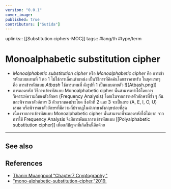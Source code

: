 ```yaml
---
version: "0.0.1"
cover_image:
published: true
contributors: ["Sutida"]
---
```

uplinks:: [[Substitution ciphers-MOC]]
tags:: #lang/th #type/term 

# Monoalphabetic substitution cipher
- *Monoalphabetic substitution cipher* หรือ *Monoalphabetic cipher*  คือ การเข้ารหัสเเบบเเทนที่ 1 ต่อ 1 ไม่ใช่การเลื่อนตำแหน่ง เป็นวิธีการที่คิดค้นโดยชาวอาหรับ ในยุคเเรกๆ คือ การเข้ารหัสเเบบ *Atbash* ใช้การเเทนที่ ดังรูปที่ 1 เป็นแบบตายตัว
![[Atbash.png]]
- การถอดรหัส วิธีการเข้ารหัสแบบ Monoalphabetic cipher นั้นสามารถทำได้โดยการวิเคราะห์ความถี่ของตัวอักษร (Frequency Analysis) โดยเริ่มจากการหาตัวอักษรที่ซ้ำ ๆ กัน และพิจารณาตัวอักษร 3 ตัวเเรกของประโยค ซึ่งตัวที่ 2 และ 3 จะเป็นสระ (A, E, I, O, U) เสมอ หรือพิจารณาตัวอักษรที่มีความถี่ปรากฏในคำภาษาอังกฤษบ่อยที่สุด 
- เนื่องจากการเข้ารหัสเเบบ Monoalphabetic cipher นั้นสามารถที่จะถอดรหัสได้ไม่ยาก จากการใช้ Frequency Analysis  จึงมีการพัฒนาการเข้ารหัสเเบบ [[Polyalphabetic substitution cipher]] เพื่อเเก้ปัญหาที่เกิดขึ้นนี้อีกด้วย

---
## See also
## References
- [Thanin Muangpool,"Chapter7 Cryptography,"](http://pws.npru.ac.th/signal/data/files/Chapter7_Cryptography.pdf)
- ["mono-alphabetic-substitution-cipher,"2019.](https://www.101computing.net/mono-alphabetic-substitution-cipher/)
